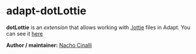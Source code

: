 # adapt-dotLottie

**dotLottie** is an *extension* that allows working with [.lottie](https://dotlottie.io/) files in Adapt.
You can see it [here](https://adaptlearning-no-core.web.app/dot-lottie/)
 

**Author / maintainer:**  [Nacho Cinalli](https://github.com/nachocinalli/)    
